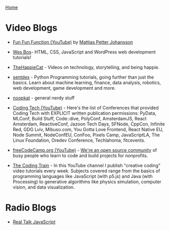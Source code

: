 [Home](../README.md)

# Video Blogs

- [Fun Fun Function (YouTube)](https://www.youtube.com/channel/UCO1cgjhGzsSYb1rsB4bFe4Q) by [Mattias Petter Johansson](https://twitter.com/mpjme)
- [Wes Bos](https://www.youtube.com/channel/UCoebwHSTvwalADTJhps0emA)- HTML, CSS, JavaScript and WordPress web development tutorials!
- [TheHappieCat](https://www.youtube.com/user/TheHappieCat) - Videos on technology, storytelling, and being happie.
- [sentdex](https://www.youtube.com/user/sentdex/featured) - Python Programming tutorials, going further than just the basics. Learn about machine learning, finance, data analysis, robotics, web development, game development and more.
- [noopkat](https://www.youtube.com/user/suziam/featured) - general nerdy stuff

- [Coding Tech (YouTube)](https://www.youtube.com/channel/UCtxCXg-UvSnTKPOzLH4wJaQ) - Here's the list of Conferences that provided Coding Tech with EXPLICIT written publication permissions: PyData, MLConf, Build Stuff, Code::dive, PolyConf, AmsterdamJS, React Amsterdam, ReactiveConf, Jazoon Tech Days, SFNode, CppCon, Infinite Red, GDG Lviv, Mibuso.com, You Gotta Love Frontend, React Native EU, Node Summit, NodeConfEU, ConFoo, Pixels Camp, JavaScriptLA, The Linux Foundation, Oredev Conference, Techlahoma, fitcevents.
- [freeCodeCamp.org (YouTube)](https://www.youtube.com/channel/UC8butISFwT-Wl7EV0hUK0BQ) - [We're an open source community](https://freeCodeCamp.org) of busy people who learn to code and build projects for nonprofits.
- [The Coding Train](https://www.youtube.com/channel/UCvjgXvBlbQiydffZU7m1_aw) - In this YouTube channel I publish "creative coding" video tutorials every week. Subjects covered range from the basics of programming languages like JavaScript (with p5.js) and Java (with Processing) to generative algorithms like physics simulation, computer vision, and data visualization.


# Radio Blogs

- [Real Talk JavaScript](https://realtalkjavascript.simplecast.fm/)
